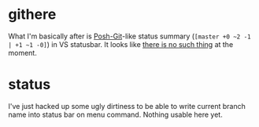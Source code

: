 githere
=======

What I'm basically after is [Posh-Git](https://github.com/dahlbyk/posh-git)-like status summary (`[master +0 ~2 -1 | +1 ~1 -0]`) in VS statusbar. It looks like [there is no such thing](http://stackoverflow.com/questions/21060696/is-there-vs-analogue-for-vims-powerline) at the moment.

status
======

I've just hacked up some ugly dirtiness to be able to write current branch name into status bar on menu command. Nothing usable here yet.
